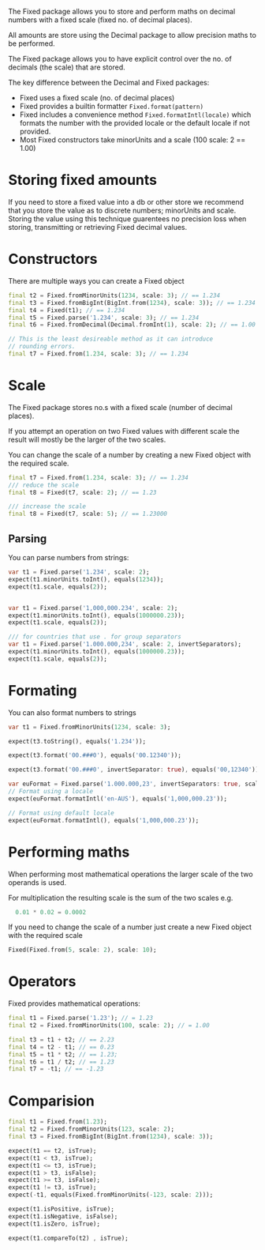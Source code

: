 The Fixed package allows you to store and perform maths on decimal numbers
with a fixed scale (fixed no. of decimal places).

All amounts are store using the Decimal package to allow precision maths to be performed.

The Fixed package allows you to have explicit control over the no. of decimals (the scale) that are stored.

The key difference between the Decimal and Fixed packages:
* Fixed uses a fixed scale (no. of decimal places)
* Fixed provides a builtin formatter `Fixed.format(pattern)`
* Fixed includes a convenience method `Fixed.formatIntl(locale)` which formats the number with the provided locale or the default locale if not provided.
* Most Fixed constructors take minorUnits and a scale (100 scale: 2 == 1.00)

# Storing fixed amounts
If you need to store a fixed value into a db or other store we recommend that you 
store the value as to discrete numbers; minorUnits and scale.
Storing the value using this technique guarentees no precision loss when storing, transmitting 
or retrieving Fixed decimal values.

# Constructors
There are multiple ways you can create a Fixed object
```dart
final t2 = Fixed.fromMinorUnits(1234, scale: 3); // == 1.234
final t3 = Fixed.fromBigInt(BigInt.from(1234), scale: 3)); // == 1.234
final t4 = Fixed(t1); // == 1.234
final t5 = Fixed.parse('1.234', scale: 3); // == 1.234
final t6 = Fixed.fromDecimal(Decimal.fromInt(1), scale: 2); // == 1.00

// This is the least desireable method as it can introduce
// rounding errors.
final t7 = Fixed.from(1.234, scale: 3); // == 1.234
```

# Scale
The Fixed package stores no.s with a fixed scale (number of decimal places).

If you attempt an operation on two Fixed values with different scale the result will
mostly be the larger of the two scales.

You can change the scale of a number by creating a new Fixed object with the required scale.

```dart
final t7 = Fixed.from(1.234, scale: 3); // == 1.234
/// reduce the scale
final t8 = Fixed(t7, scale: 2); // == 1.23

/// increase the scale
final t8 = Fixed(t7, scale: 5); // == 1.23000
```


## Parsing
You can parse numbers from strings:

```dart
var t1 = Fixed.parse('1.234', scale: 2);
expect(t1.minorUnits.toInt(), equals(1234));
expect(t1.scale, equals(2));


var t1 = Fixed.parse('1,000,000.234', scale: 2);
expect(t1.minorUnits.toInt(), equals(1000000.23));
expect(t1.scale, equals(2));

/// for countries that use . for group separators
var t1 = Fixed.parse('1.000.000,234', scale: 2, invertSeparators);
expect(t1.minorUnits.toInt(), equals(1000000.23));
expect(t1.scale, equals(2));
```

# Formating

You can also format numbers to strings
```dart
var t1 = Fixed.fromMinorUnits(1234, scale: 3);

expect(t3.toString(), equals('1.234'));

expect(t3.format('00.###0'), equals('00.12340'));

expect(t3.format('00.###0', invertSeparator: true), equals('00,12340'));

var euFormat = Fixed.parse('1.000.000,23', invertSeparators: true, scale: 2)
// Format using a locale
expect(euFormat.formatIntl('en-AUS'), equals('1,000,000.23'));

// Format using default locale
expect(euFormat.formatIntl(), equals('1,000,000.23'));
```

# Performing maths
When performing most mathematical operations the larger scale of the two
operands is used.

For multiplication the resulting scale is the sum of the two scales
e.g.

```dart
  0.01 * 0.02 = 0.0002
```

If you need to change the scale of a number just create a new Fixed object
with the required scale

```dart
Fixed(Fixed.from(5, scale: 2), scale: 10);
```

# Operators
Fixed provides mathematical operations:

```dart
final t1 = Fixed.parse('1.23'); // = 1.23
final t2 = Fixed.fromMinorUnits(100, scale: 2); // = 1.00

final t3 = t1 + t2; // == 2.23
final t4 = t2 - t1; // == 0.23
final t5 = t1 * t2; // == 1.23;
final t6 = t1 / t2; // == 1.23
final t7 = -t1; // == -1.23

```

# Comparision

```dart
final t1 = Fixed.from(1.23);
final t2 = Fixed.fromMinorUnits(123, scale: 2);
final t3 = Fixed.fromBigInt(BigInt.from(1234), scale: 3));

expect(t1 == t2, isTrue);
expect(t1 < t3, isTrue);
expect(t1 <= t3, isTrue);
expect(t1 > t3, isFalse);
expect(t1 >= t3, isFalse);
expect(t1 != t3, isTrue);
expect(-t1, equals(Fixed.fromMinorUnits(-123, scale: 2)));

expect(t1.isPositive, isTrue);
expect(t1.isNegative, isFalse);
expect(t1.isZero, isTrue);

expect(t1.compareTo(t2) , isTrue);
```
